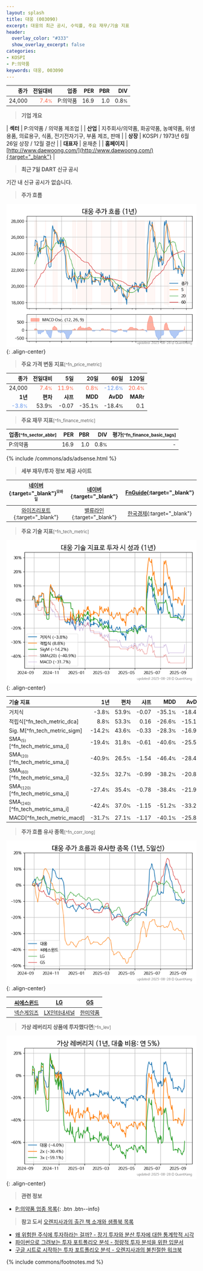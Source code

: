 ```yaml
---
layout: splash
title: 대웅 (003090)
excerpt: 대웅의 최근 공시, 수익률, 주요 재무/기술 지표
header:
  overlay_color: "#333"
  show_overlay_excerpt: false
categories:
- KOSPI
- P:의약품
keywords: 대웅, 003090
---
```


| **종가** | **전일대비** | **업종** | **PER** | **PBR** | **DIV** |
| -------: | -----------: | -------: | ------: | ------: | ------: |
| 24,000 | <span style="color: tomato">7.4<small>%</small></span> | P:의약품 | 16.9 | 1.0 | 0.8<small>%</small> |

<!-- more -->


> **기업 개요**<a id="company"></a>

| <span style="white-space:nowrap;">**섹터**</span> | P:의약품 / 의약품 제조업 |
| <span style="white-space:nowrap;">**산업**</span> | 지주회사/의약품, 화공약품, 농예약품, 위생용품, 의료용구, 식품, 전기전자기구, 부품 제조, 판매 |
| <span style="white-space:nowrap;">**상장**</span> | KOSPI / 1973년 6월 26일 상장 / 12월 결산 |
| <span style="white-space:nowrap;">**대표자**</span> | 윤재춘 |
| <span style="white-space:nowrap;">**홈페이지**</span> | [http://www.daewoong.com/](http://www.daewoong.com/){:target="_blank"} |


> **최근 7일 DART 신규 공시**<a id="dart"></a>

기간 내 신규 공시가 없습니다.


> **주가 흐름**<a id="price"></a>

![003090](/stock/images/003090.png){: .align-center}


> **주요 가격 변동 지표**<small>[^fn_price_metric]</small>

| **종가** | **전일대비** | **5일** | **20일** | **60일** | **120일** |
| -------: | -----------: | ------: | -------: | -------: | --------: |
| 24,000 | <span style="color: tomato">7.4<small>%</small></span> | <span style="color: tomato">11.9<small>%</small></span> | <span style="color: tomato">0.8<small>%</small></span> | <span style="color: cornflowerblue">-12.6<small>%</small></span> | <span style="color: tomato">20.4<small>%</small></span> |
| **1년** | **편차** | **샤프** | **MDD** | **AvDD** | **MARr** |
| <span style="color: cornflowerblue">-3.8<small>%</small></span> | 53.9<small>%</small> | -0.07 | -35.1<small>%</small> | -18.4<small>%</small> | 0.1 |


> **주요 재무 지표**<small>[^fn_finance_metric]</small>

| **업종**<small>[^fn_sector_abbr]</small> | **PER** | **PBR** | **DIV** | **평가**<small>[^fn_finance_basic_tags]</small> |
| :--------------------------------------- | ------: | ------: | ------: | ----------------------------------------------: |
| P:의약품 | 16.9 | 1.0 | 0.8<small>%</small> | - |



{% include /commons/ads/adsense.html %}

> **세부 재무/투자 정보 제공 사이트**

| [네이버](https://m.stock.naver.com/domestic/stock/003090/finance/summary){:target="_blank"}<sup><small>모바일</small></sup> | [네이버](https://finance.naver.com/item/coinfo.naver?code=003090){:target="_blank"} | [FnGuide](https://comp.fnguide.com/SVO2/ASP/SVD_Invest.asp?gicode=A003090&MenuYn=Y){:target="_blank"} |
| :---: | :---: | :---: |
| [와이즈리포트](https://comp.wisereport.co.kr/company/c1040001.aspx?cmp_cd=003090){:target="_blank"} | [밸류라인](https://www.valueline.co.kr/finance/summary/003090){:target="_blank"} | [한국경제](https://markets.hankyung.com/stock/003090/financial-summary){:target="_blank"} |


> **주요 기술 지표**<small>[^fn_tech_metric]</small>


![003090](/stock/images/003090_tech.png){: .align-center}

| **기술 지표** | **1년** | **편차** | **샤프** | **MDD** | **AvDD** |
| :------------ | ------: | -----------: | -------: | ------: | -------: |
| 거치식 | -3.8<small>%</small> | 53.9<small>%</small> | -0.07 | -35.1<small>%</small> | -18.4<small>%</small> |
| 적립식[^fn_tech_metric_dca] | 8.8<small>%</small> | 53.3<small>%</small> | 0.16 | -26.6<small>%</small> | -15.1<small>%</small> |
| Sig. M[^fn_tech_metric_sigm] | -14.2<small>%</small> | 43.6<small>%</small> | -0.33 | -28.3<small>%</small> | -16.9<small>%</small> |
| SMA<small><sub>(5)</sub></small>[^fn_tech_metric_sma_i] | -19.4<small>%</small> | 31.8<small>%</small> | -0.61 | -40.6<small>%</small> | -25.5<small>%</small> |
| SMA<small><sub>(20)</sub></small>[^fn_tech_metric_sma_i] | -40.9<small>%</small> | 26.5<small>%</small> | -1.54 | -46.4<small>%</small> | -28.4<small>%</small> |
| SMA<small><sub>(60)</sub></small>[^fn_tech_metric_sma_i] | -32.5<small>%</small> | 32.7<small>%</small> | -0.99 | -38.2<small>%</small> | -20.8<small>%</small> |
| SMA<small><sub>(120)</sub></small>[^fn_tech_metric_sma_i] | -27.4<small>%</small> | 35.4<small>%</small> | -0.78 | -38.4<small>%</small> | -21.9<small>%</small> |
| SMA<small><sub>(240)</sub></small>[^fn_tech_metric_sma_i] | -42.4<small>%</small> | 37.0<small>%</small> | -1.15 | -51.2<small>%</small> | -33.2<small>%</small> |
| MACD[^fn_tech_metric_macd] | -31.7<small>%</small> | 27.1<small>%</small> | -1.17 | -40.1<small>%</small> | -25.8<small>%</small> |


> **주가 흐름 유사 종목**<a id="corr"></a><small>[^fn_corr_long]</small>

![003090](/stock/images/003090_corr.png){: .align-center}

|       | [씨에스윈드](/112610/) | [LG](/003550/) | [GS](/078930/) |
| :---: | :------------------------------------: | :------------------------------------: | :------------------------------------: |
|       | [넥슨게임즈](/225570/) | [LX인터내셔널](/001120/) | [한미약품](/128940/) |


> **가상 레버리지 상품에 투자했다면**<a id="2x"></a><small>[^fn_lev]</small>

![003090](/stock/images/003090_2x.png){: .align-center}


> **관련 정보**

- [P:의약품 업종 목록](/stats/sector/kospi_업종_의약품_종목/){: .btn .btn--info}

> **참고 도서** [오렌지사과의 출간 책 소개와 샘플북 목록](https://kongdori.tistory.com/691)

- [왜 위험한 주식에 투자하라는 걸까? - 장기 투자와 분산 투자에 대한 통계학적 시각](https://kongdori.tistory.com/421)
- [파이썬으로 그려보는 투자 포트폴리오 분석  - 정량적 투자 분석을 위한 입문서](https://kongdori.tistory.com/643)
- [구글 시트로 시작하는 투자 포트폴리오 분석 - 오렌지사과의 불친절한 워크북](https://kongdori.tistory.com/449)


{% include commons/footnotes.md %}